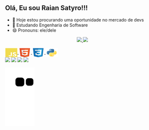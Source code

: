 ## Olá, Eu sou Raian Satyro!!!


- 🔭 Hoje estou procurando uma oportunidade no mercado de devs
- 🌱 Estudando Engenharia de Software
- 😄 Pronouns: ele/dele


<div align="center">
  <a href="https://github.com/RaianSatyro">
  <img height="170em" src="https://github-readme-stats.vercel.app/api?username=raiansatyro&show_icons=true&theme=dracula&include_all_commits=true&count_private=true"/>
  <img height="170em" src="https://github-readme-stats.vercel.app/api/top-langs/?username=raiansatyro&layout=compact&langs_count=7&theme=dracula"/>
</div>
  
  <div style="display: inline_block"><br>
  <img align="center" alt="Raian-Js" height="30" width="40" src="https://raw.githubusercontent.com/devicons/devicon/master/icons/javascript/javascript-plain.svg">
  <img align="center" alt="Raian-HTML" height="30" width="40" src="https://raw.githubusercontent.com/devicons/devicon/master/icons/html5/html5-original.svg">
  <img align="center" alt="Raian-CSS" height="30" width="40" src="https://raw.githubusercontent.com/devicons/devicon/master/icons/css3/css3-original.svg">
  <img align="center" alt="Raian-Python" height="30" width="40" src="https://raw.githubusercontent.com/devicons/devicon/master/icons/python/python-original.svg">
</div>
  
  <div> 
  <a href="https://instagram.com/raiiansatyro" target="_blank"><img src="https://img.shields.io/badge/-Instagram-%23E4405F?style=for-the-badge&logo=instagram&logoColor=white" target="_blank"></a>
 <a href="https://discord.gg/wagxzStdcR" target="_blank"><img src="https://img.shields.io/badge/Discord-7289DA?style=for-the-badge&logo=discord&logoColor=white" target="_blank"></a> 
  <a href = "mailto:raiansatyro45@gmail.com"><img src="https://img.shields.io/badge/-Gmail-%23333?style=for-the-badge&logo=gmail&logoColor=white" target="_blank"></a>
  <a href="https://www.linkedin.com/in/raian-satyro-a8353a122" target="_blank"><img src="https://img.shields.io/badge/-LinkedIn-%230077B5?style=for-the-badge&logo=linkedin&logoColor=white" target="_blank"></a> 
 
  ![Snake animation](https://github.com/raiansatyro/raiansatyro/blob/output/github-contribution-grid-snake.svg)
 
</div>
